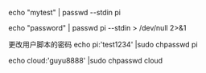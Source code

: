 echo "mytest" | passwd --stdin pi


echo "password" | passwd pi --stdin > /dev/null 2>&1






更改用户脚本的密码
echo pi:'test1234' |sudo chpasswd pi


echo cloud:'guyu8888' |sudo chpasswd cloud
